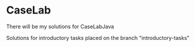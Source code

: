 # CaseLab
There will be my solutions for CaseLabJava

Solutions for introductory tasks placed on the branch "introductory-tasks"
